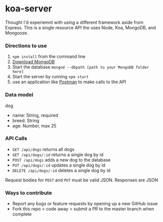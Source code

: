 # koa-server
Thought I'd experiemnt with using a different framework aside from Express. This is a single resource API the uses Node, Koa, MongoDB, and Mongoose. 

### Directions to use
1. `npm install` from the command line
2.  [Download MongoDB](https://www.mongodb.com/download-center#community)
3.  Start the database `mongod --dbpath [path to your MongoDB folder here]`
4.  Start the server by running `npm start`  
5. use an application like [Postman](https://www.getpostman.com/) to make calls to the API

### Data model
dog
  - name: String, required
  - breed: String
  - age: Number, max 25

### API Calls
- `GET /api/dogs` returns all dogs
- `GET /api/dogs/:id` returns a single dog by id
- `POST /api/dogs` adds a new dog to the database
- `PUT /api/dogs/:id` updates a single dog by id
- `DELETE /api/dogs/:id` deletes a single dog by id

Request bodies for `POST` and `PUT` must be valid JSON.
Responses are JSON

### Ways to contribute
- Report any bugs or feature requests by opening up a new GitHub issue
- Fork this repo > code away > submit a PR to the master branch when complete
